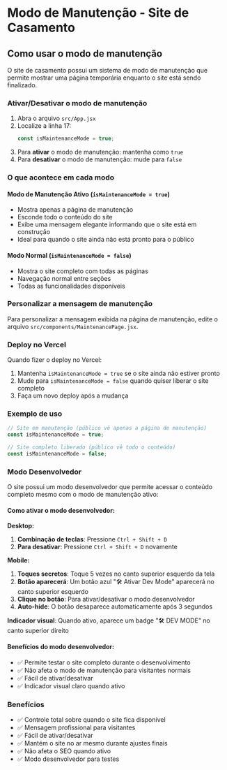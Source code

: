 # Modo de Manutenção - Site de Casamento

## Como usar o modo de manutenção

O site de casamento possui um sistema de modo de manutenção que permite mostrar uma página temporária enquanto o site está sendo finalizado.

### Ativar/Desativar o modo de manutenção

1. Abra o arquivo `src/App.jsx`
2. Localize a linha 17:
   ```javascript
   const isMaintenanceMode = true;
   ```
3. Para **ativar** o modo de manutenção: mantenha como `true`
4. Para **desativar** o modo de manutenção: mude para `false`

### O que acontece em cada modo

#### Modo de Manutenção Ativo (`isMaintenanceMode = true`)

- Mostra apenas a página de manutenção
- Esconde todo o conteúdo do site
- Exibe uma mensagem elegante informando que o site está em construção
- Ideal para quando o site ainda não está pronto para o público

#### Modo Normal (`isMaintenanceMode = false`)

- Mostra o site completo com todas as páginas
- Navegação normal entre seções
- Todas as funcionalidades disponíveis

### Personalizar a mensagem de manutenção

Para personalizar a mensagem exibida na página de manutenção, edite o arquivo `src/components/MaintenancePage.jsx`.

### Deploy no Vercel

Quando fizer o deploy no Vercel:

1. Mantenha `isMaintenanceMode = true` se o site ainda não estiver pronto
2. Mude para `isMaintenanceMode = false` quando quiser liberar o site completo
3. Faça um novo deploy após a mudança

### Exemplo de uso

```javascript
// Site em manutenção (público vê apenas a página de manutenção)
const isMaintenanceMode = true;

// Site completo liberado (público vê todo o conteúdo)
const isMaintenanceMode = false;
```

### Modo Desenvolvedor

O site possui um modo desenvolvedor que permite acessar o conteúdo completo mesmo com o modo de manutenção ativo:

#### Como ativar o modo desenvolvedor:

**Desktop:**

1. **Combinação de teclas**: Pressione `Ctrl + Shift + D`
2. **Para desativar**: Pressione `Ctrl + Shift + D` novamente

**Mobile:**

1. **Toques secretos**: Toque 5 vezes no canto superior esquerdo da tela
2. **Botão aparecerá**: Um botão azul "🛠️ Ativar Dev Mode" aparecerá no canto superior esquerdo
3. **Clique no botão**: Para ativar/desativar o modo desenvolvedor
4. **Auto-hide**: O botão desaparece automaticamente após 3 segundos

**Indicador visual**: Quando ativo, aparece um badge "🛠️ DEV MODE" no canto superior direito

#### Benefícios do modo desenvolvedor:

- ✅ Permite testar o site completo durante o desenvolvimento
- ✅ Não afeta o modo de manutenção para visitantes normais
- ✅ Fácil de ativar/desativar
- ✅ Indicador visual claro quando ativo

### Benefícios

- ✅ Controle total sobre quando o site fica disponível
- ✅ Mensagem profissional para visitantes
- ✅ Fácil de ativar/desativar
- ✅ Mantém o site no ar mesmo durante ajustes finais
- ✅ Não afeta o SEO quando ativo
- ✅ Modo desenvolvedor para testes
